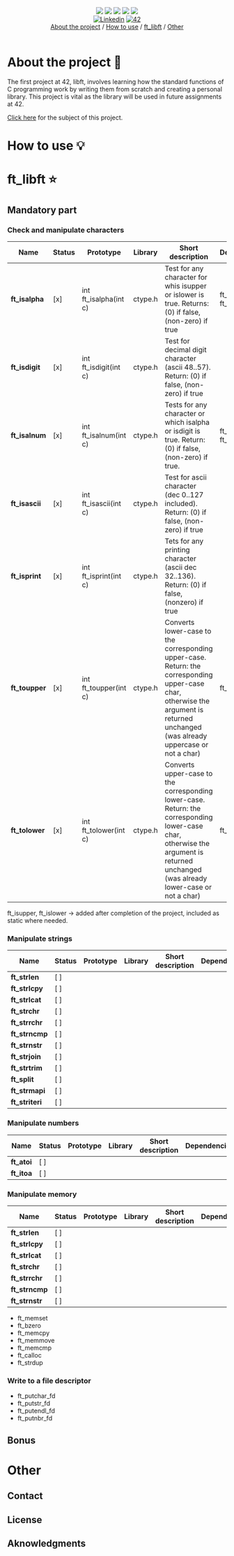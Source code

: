 <div align="center">
    <img src="https://img.shields.io/badge/status-ongoing-success?color=008485&style=flat-square" />
    <img src="https://img.shields.io/badge/started-11%20%2F%2009%20%2F%202023-success?color=008485&style=flat-square" />
    <img src="https://img.shields.io/badge/score---%20%2F%20100-success?color=008485&style=flat-square" />
    <img src="https://img.shields.io/github/languages/top/mxvements/ft_libft?color=008485&style=flat-square" />
    <img src="https://img.shields.io/github/last-commit/mxvements/ft_libft?color=008485&style=flat-square" />
    <br>
    <a href='https://www.linkedin.com/in/luciami' target="_blank"><img alt='Linkedin' src='https://img.shields.io/badge/LinkedIn-100000?style=flat-square&logo=Linkedin&logoColor=white&labelColor=black&color=black'/></a>
    <a href='https://profile.intra.42.fr/users/luciama2' target="_blank"><img alt='42' src='https://img.shields.io/badge/Madrid-100000?style=flat-square&logo=42&logoColor=white&labelColor=000000&color=000000'/></a>
    <br>
    <a href="#about-the-project-pushpin">About the project</a> / <a href="#how-to-use-bulb">How to use</a> / <a href="#ft_libft-star">ft_libft</a> / <a href="#other">Other</a>
    <br><br>
</div>

# About the project :pushpin:

The first project at 42, libft, involves learning how the standard functions of C programming work by writing them from scratch and creating a personal library. This project is vital as the library will be used in future assignments at 42.

<a href="https://github.com/jotavare/libft/blob/master/subject/en_subject_libft.pdf">

Click here</a> for the subject of this project.

# How to use :bulb:

# ft_libft :star:

## Mandatory part

### Check and manipulate characters

| **Name** | Status | Prototype | Library | Short description | Dependencies | Section |
| ---------| ------ | --------- | ------- | ----------------- | ------------ | ------- |
| **ft_isalpha** | [x] | int ft_isalpha(int c) | ctype.h | Test for any character for whis isupper or islower is true. Returns: (0) if false, (non-zero) if true | ft_isupper*, ft_islower* | libc |
| **ft_isdigit**  | [x] | int ft_isdigit(int c) | ctype.h | Test for decimal digit character (ascii 48..57). Return: (0) if false, (non-zero) if true |   | libc |
| **ft_isalnum**  | [x] | int ft_isalnum(int c) | ctype.h | Tests for any character or which isalpha or isdigit is true. Return: (0) if false, (non-zero) if true. | ft_isdigit, ft_isalpha | libc |
| **ft_isascii**  | [x] | int ft_isascii(int c) | ctype.h | Test for ascii character (dec 0..127 included). Return: (0) if false, (non-zero) if true |   | libc |
| **ft_isprint**  | [x] | int ft_isprint(int c) | ctype.h | Tets for any printing character (ascii dec 32..136). Return: (0) if false, (nonzero) if true |   | libc |
| **ft_toupper**  | [x] | int ft_toupper(int c) | ctype.h | Converts lower-case to the corresponding upper-case. Return: the corresponding upper-case char, otherwise the argument is returned unchanged (was already uppercase or not a char) | ft_islower* | libc |
| **ft_tolower**  | [x] | int ft_tolower(int c) | ctype.h | Converts upper-case to the corresponding lower-case. Return: the corresponding lower-case char, otherwise the argument is returned unchanged (was already lower-case or not a char)  | ft_isupper* | libc |

ft_isupper, ft_islower -> added after completion of the project, included as static where needed.

### Manipulate strings

| **Name** | Status | Prototype | Library | Short description | Dependencies | Section |
| ---------| ------ | --------- | ------- | ----------------- | ------------ | ------- |
| **ft_strlen** | [ ] |   |   |   |   | libc |
| **ft_strlcpy**  | [ ] |   |   |   |   | libc |
| **ft_strlcat**  | [ ] |   |   |   |   | libc |
| **ft_strchr**  | [ ] |   |   |   |   | libc |
| **ft_strrchr**  | [ ] |   |   |   |   | libc |
| **ft_strncmp**  | [ ] |   |   |   |   | libc |
| **ft_strnstr**  | [ ] |   |   |    |   | libc |
| **ft_strjoin**  | [ ] |   |   |    |   | add |
| **ft_strtrim**  | [ ] |   |   |    |   | add |
| **ft_split**  | [ ] |   |   |    |   | add |
| **ft_strmapi**  | [ ] |   |   |    |   | add |
| **ft_striteri**  | [ ] |   |   |    |   | add |

### Manipulate numbers

| **Name** | Status | Prototype | Library | Short description | Dependencies | Section |
| ---------| ------ | --------- | ------- | ----------------- | ------------ | ------- |
| **ft_atoi** | [ ] |   |   |   |   | libc |
| **ft_itoa**  | [ ] |   |   |   |   | add |

### Manipulate memory

| **Name** | Status | Prototype | Library | Short description | Dependencies | Section |
| ---------| ------ | --------- | ------- | ----------------- | ------------ | ------- |
| **ft_strlen** | [ ] |   |   |   |   |   |
| **ft_strlcpy**  | [ ] |   |   |   |   |   |
| **ft_strlcat**  | [ ] |   |   |   |   |   |
| **ft_strchr**  | [ ] |   |   |   |   |   |
| **ft_strrchr**  | [ ] |   |   |   |   |   |
| **ft_strncmp**  | [ ] |   |   |   |   |   |
| **ft_strnstr**  | [ ] |   |   |    |   |   |

+ ft_memset
+ ft_bzero
+ ft_memcpy
+ ft_memmove
+ ft_memcmp
+ ft_calloc
+ ft_strdup

### Write to a file descriptor

+ ft_putchar_fd
+ ft_putstr_fd
+ ft_putendl_fd
+ ft_putnbr_fd

## Bonus

# Other

## Contact

## License

## Aknowledgments